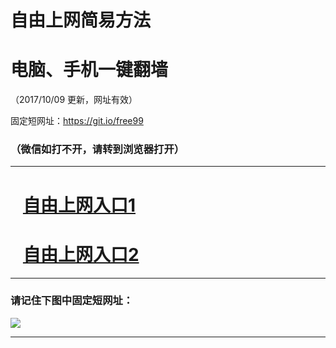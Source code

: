 ﻿# 自由上网简易方法

# 电脑、手机一键翻墙

（2017/10/09 更新，网址有效）

固定短网址：https://git.io/free99

### （微信如打不开，请转到浏览器打开）


***





# &nbsp;&nbsp; <a href="http://ft1779111711.fwq-tz-1001.info/fwqtz01.html?t=10090013316 " target="_blank">自由上网入口1</a>
# &nbsp;&nbsp; <a href="http://ft3164020480.fwq-tz-1002.info/fwqtz02.html?t=100900114311 " target="_blank">自由上网入口2</a>
***

### 请记住下图中固定短网址：

<img src="https://s3-us-west-2.amazonaws.com/fwq-1001/yjfq-20170905okok.png" /> 


***


